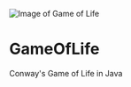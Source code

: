 ![Image of Game of Life](https://tobotis.com/images/game-of-life.png)
# GameOfLife
Conway's Game of Life in Java
